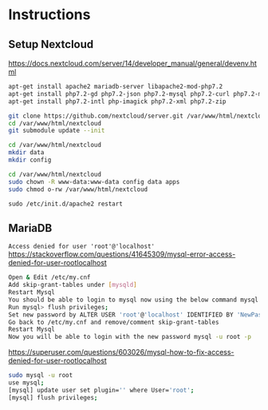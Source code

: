 # Instructions

## Setup Nextcloud

https://docs.nextcloud.com/server/14/developer_manual/general/devenv.html

```bash
apt-get install apache2 mariadb-server libapache2-mod-php7.2
apt-get install php7.2-gd php7.2-json php7.2-mysql php7.2-curl php7.2-mbstring
apt-get install php7.2-intl php-imagick php7.2-xml php7.2-zip
```

```bash
git clone https://github.com/nextcloud/server.git /var/www/html/nextcloud
cd /var/www/html/nextcloud
git submodule update --init
```

```bash
cd /var/www/html/nextcloud
mkdir data
mkdir config
```

```bash
cd /var/www/html/nextcloud
sudo chown -R www-data:www-data config data apps
sudo chmod o-rw /var/www/html/nextcloud
```

`sudo /etc/init.d/apache2 restart`

## MariaDB

`Access denied for user 'root'@'localhost'`
https://stackoverflow.com/questions/41645309/mysql-error-access-denied-for-user-rootlocalhost

```bash
Open & Edit /etc/my.cnf
Add skip-grant-tables under [mysqld]
Restart Mysql
You should be able to login to mysql now using the below command mysql -u root -p
Run mysql> flush privileges;
Set new password by ALTER USER 'root'@'localhost' IDENTIFIED BY 'NewPassword';
Go back to /etc/my.cnf and remove/comment skip-grant-tables
Restart Mysql
Now you will be able to login with the new password mysql -u root -p
```

https://superuser.com/questions/603026/mysql-how-to-fix-access-denied-for-user-rootlocalhost

```bash
sudo mysql -u root
use mysql;
[mysql] update user set plugin='' where User='root';
[mysql] flush privileges;
```
